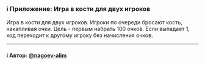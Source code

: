 ### ℹ️ Приложение: Игра в кости для двух игроков

Игра в кости для двух игроков.
Игроки по очереди бросают кость, накапливая очки.
Цель - первым набрать 100 очков.
Если выпадает 1, ход переходит к другому игроку без начисления очков.

-----
#### ℹ️ Автор: [@nagoev-alim](https://github.com/nagoev-alim)

